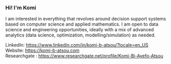 ### Hi! I'm Komi

I am interested in everything that revolves around decision support systems based on computer science and applied mathematics. I am open to data science and engineering opportunities, ideally with a mix of advanced analytics (data science, optimization, modelling/simulation) as needed.

LinkedIn: https://www.linkedin.com/in/komi-b-atsou/?locale=en_US  
Website: https://komi-b-atsou.com  
Researchgate : https://www.researchgate.net/profile/Komi-Bi-Ayefo-Atsou

<!--
**KomiB-Atsou/KomiB-Atsou** is a ✨ _special_ ✨ repository because its `README.md` (this file) appears on your GitHub profile.

Here are some ideas to get you started:

- 🔭 I’m currently working on ...
- 🌱 I’m currently learning ...
- 👯 I’m looking to collaborate on ...
- 🤔 I’m looking for help with ...
- 💬 Ask me about ...
- 📫 How to reach me: ...
- 😄 Pronouns: ...
- ⚡ Fun fact: ...
-->
